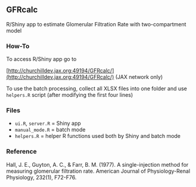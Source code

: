 ## GFRcalc

R/Shiny app to estimate Glomerular Filtration Rate with two-compartment model 

### How-To

To access R/Shiny app go to 

[http://churchilldev.jax.org:49194/GFRcalc/](http://churchilldev.jax.org:49194/GFRcalc/)
(JAX network only)

To use the batch processing, collect all XLSX files into one folder and use `helpers.R` script (after modifying the first four lines)

### Files

* `ui.R`, `server.R` = Shiny app
* `manual_mode.R` = batch mode
* `helpers.R` = helper R functions used both by Shiny and batch mode

### Reference

Hall, J. E., Guyton, A. C., & Farr, B. M. (1977). A single-injection method for measuring glomerular filtration rate. American Journal of Physiology-Renal Physiology, 232(1), F72-F76.
